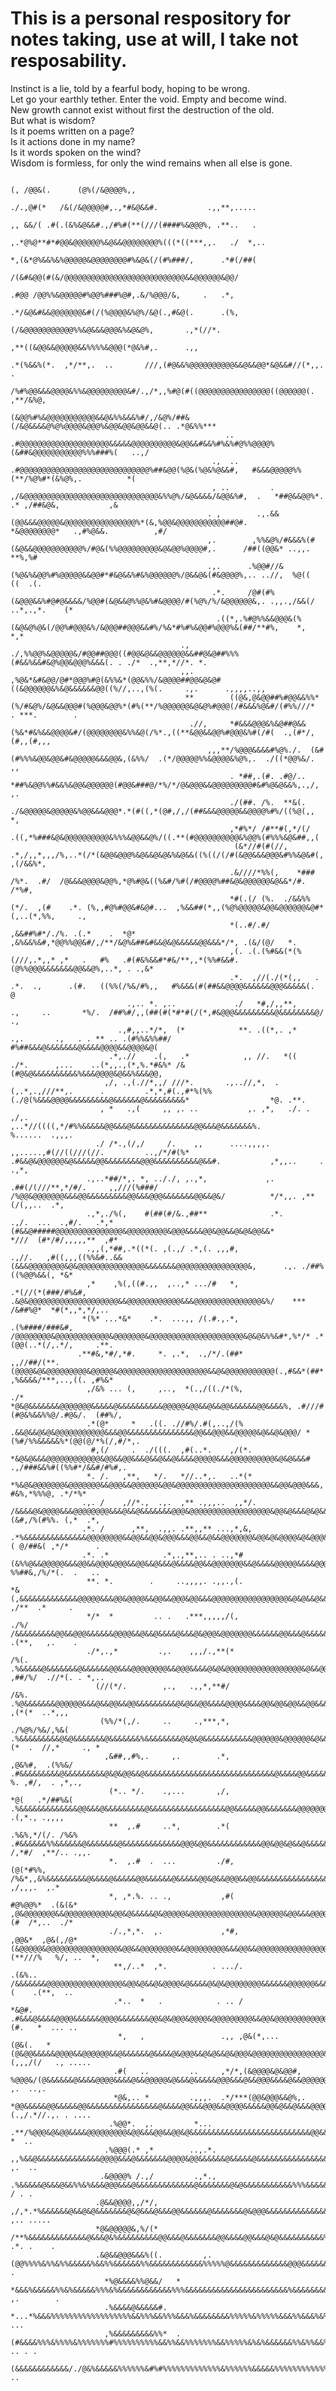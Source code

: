 # This is a personal respository for notes taking, use at will, I take not resposability.

Instinct is a lie, told by a fearful body, hoping to be wrong.<br>
Let go your earthly tether. Enter the void. Empty and become wind.<br>
New growth cannot exist without first the destruction of the old.<br>
But what is wisdom?<br>
Is it poems written on a page?<br>
Is it actions done in my name?<br>
Is it words spoken on the wind?<br>
Wisdom is formless, for only the wind remains when all else is gone.<br>



                                                                                                             (, /@@&(.      (@%(/&@@@@%,,                                                              
                                                                                                            ./.,@#(*   /&(/&@@@@@#,.,*#&@&&#.           .,,**,.....                                     
                                                                                                            ,, &&/( .#(.(&%&@&&#.,/#%#(**(///(####%&@@@%, .**..   .                                     
                                                                                                            ,.*@%@**#*#@@&@@@@@@%&@&&@@@@@@@@%(((*((***,,.   ./  *,..                                   
                                                                                                            *,(&*@%&&%&%@@@@@&@@@@@@@@#%&@&(/(#%###/,      .*#(/##(                                     
                                                                                                             /(&#&@@(#(&/@@@@@@@@@@@@@@@@@@@@@@@@@@@&&@@@@@@&@@/                                        
                                                                                                             .#@@ /@@%%&@@@@@#%@@%###%@#,.&/%@@@/&,     .   .*,                                         
                                                                                                            .*/&@&#&&@@@@@@@&#(/(%@@@@&%@%/&@(.,#&@(.      .(%,                                         
                                                                                                             (/&@@@@@@@@@@@%%&@&&&@@@&%&@&@%,       .,*(//*.                                            
                                                                                                              ,**((&@@&&@@@@@&&%%%%&@@@(*@&%#,.      .,,                                                
                                                                               .*(%&&%(*.  ,*/**,.  ..       ///,(#@&&%@@@@@@@@@@&&@&&@@*&@&&#//(*,,.  .                                                
                                                                           /%#%@@&&&@@@@&%%&@@@@@@@@@&#/.,/*,,%#@(#((@@@@@@@@@@@@@@@@((@@@@@@(.   ,**/&%@,                                              
                                                                        (&@@%#%&@@@@@@@@@@@&&@&%%&&&%#/,/&@%/##&(/&@&&&&@%@%@@@@&@@@%&@@&@@&@@&&@(.. .*@&%%***                                          
                                                    ..               .#@@@@@@@@@@@@@@@@@@@@&&&&&@@@@@@@@@@&@@&&#&&%#%&%#@%%@@@@%(&##&@@@@@@@@@@@%%%###%(   ..,/                                         
                                                 .,  ..            .#@@@@@@@@@@@@@@@@@@@@@@@@@@@@@%##&@@(%@&(%@&%@&&#,   #&&&@@@@@%%(**/%@%#*(&%@%,.          *(                                        
                                                 , ..         . ,/&@@@@@@@@@@@@@@@@@@@@@@@@@@@@@@&%%@%/&@&&&&/&@@&%#,  .   *##@&&@@%*.  .* ,/##&@&,           ,&                                        
                                                . ,        .,.&&(@@&&&@@@@@&@@@@@@@@@@@@@@@@%*(&,%@@&@@@@@@@@@@@##@#.        *&@@@@@@@@*   .,#%@&&.          ,#/                                        
                                                ,.        ,%%&@%/#&&&%(#(&@&&@@@@@@@@@@@%/#@&(%%@@@@@@@@@&@&@@%@@@@#,.      /##((@@&* ..,,.  **%,%#                                                     
                                                .,.      .%@@#//&(%@&%&@@%#%@@@@@&&@@#*#&@&&%#&%@@@@@@%/@&&@&(#&@@@@%,.. ..//,  %@((         ((  .(.                                                    
                                                 .*.     /@#(#%(&@@@&&%#@#@&&&&/%@@#(&@&&@%%@&%#&@@@@/#(%@%/%/&@@@@@@&,. .,,.,/&&(/   ..*,.,*.    (*                                                    
                                                  .((*,.%#@%%&&@@@&(%(&@&@%@&(/@@%#@@@&%/&@@@##@@@&&#%/%&*#%#%&@@#%@@@%&(##/**#%,    *,          *,*                                                    
                                          .,        ./,%%@@%&@@@@@&/#@@##@@@((#@@&@&&@@@@@@&&##@&@##%%%(#&&%&&#&@%@@&@@@%&&&(. . ./*  .,**,*//*. *.                                                     
                                          ,,.        ,%@&*&#&@@/@#*@@@%#@(&%%&*(@@&%%/&@@@@##@@&@&@#((&@@@@@@&%&@&&&&&&@@((%//,..,(%(.     .,.      .,,,,..,,                                           
                                           **        ((@&,@&@@##%#@@&&%%*(%/#&@%/&@&&@@@#(%@@@&@@%*(#%(**/%@@@@@@&@&@%#@@@(/#&&&%@&#/(#%%///*  . ***.        .                                          
                                            .//,     *#&&&@@@&%&@##@&&(%&*#&%&&@@@@&#/(@@@@@@@@&%%&@(/%*.,((**&@@&&@@%#@@@&%#(/#(  .,(#*/,(#,,(#,,,                                                     
                                                ,,,**/%@@@&&&&#%@%./.  (&#(#%%%&@@&@@&#&@@@@@&&&@@&,(&%%/  .(*/@@@@@%%&@@@@&%@%,.  ./((*@@%&/.     ,,                                                   
                                                     . *##,.(#. .#@/..   *##%&@@%%#&&%&@@&@@@@@@(#@@&###@/*%/*/@&@@@&&@@@@@@@@@#&#%@&@&&%,.,/,      ,.                                                  
                                                     ./(##. /%.  **&(.   ./&@@@@@&@@@@@&%@@&&&@@@*.*(#((,*(@#,/,/(##&&&@@@@@&&@@@@%#%/((%@(,, *,                                                        
                                                     ,*#%*/ /#**#(,*/(/     .((,*%###&@&@@@@@@@@@@&%%%&@@&&@%/((.**(#@@@@@@@@@@&%@@%(#%%%&@&##,,(                                                       
                                                      (&*//#(#(//, .*,/,,*,,,/%,..*(/*(&@@&@@@%&@&&@&@&%&@&&((%((/(/#(&@@&&&@@@&#%%&@&#(,  ,(/&&%*,                                                     
                                                     .&////*%%(,    *###     /%*.  .#/  /@&&&@@@@&@@%,*@%#@&((%&#/%#(/#@@@@%##&@&@@@@@@&@&&*/#. /*%#,                                                   
                                                     *#(.(/ (%.  ./&&%%(*/.  ,(#    .*. (%,,#@%#@@&#&@#...  ,%&&##(*,,(%@%@@@@@&@@&@@@@@@&@#*(,..(*,%%,     .,                                          
                                                     *(..#/.#/ ,&&##%#*/./%. .(.*    .  *@*  ,&%&&%&#,*@@%%@@&#/,/**/&@%&##&#&&@&@&&&&&@@&&&*/*, .(&/(@/   *.                                           
                                                     ,(. .(.(%#&&(*(%(///,.*,,* ,*   .   #%   .#(#&%&&#*#&/**,,*(%%#&&#. (@%%@@@&&&&&&&@@&&@%,..*, . .,&*                                               
                                                     .*.  ,//(./(*(,,   .   .*.  .,      .(#.   ((%%(/%&/#%,,   #%&&&(#(##&&@@@@&&&&&&@@@&&&&&(.        @                                               
                              .,.. *. ,..             ./   *#,/,,**,       .,     ..       *%/.  /##%#/,,(##(#(*#*#(/(*,#&@@@&&&&&&&&&@&&&&&&&&@/       .,                                              
                            .,#,,..*/*,  (*            **. .((*,. ,*     .,.       .,   . . ** .. .(#%%&%%##/   #%##&&&@&&&&&&&@&&&&@@@@&&@@@@&@(                                                       
                          .*,.//    .(,   .*            ,, //.   *((      ./*.      ,...    ..(*,,.,(*,%.*#&%* /&(#@&@&&&&&&&&&&%&&&@@@@&@&&%&&&@@,                                                     
                         ,/, .,(.//*,,/ ///*.       .,..//,*,  .(,.*,.,///**,.      .         .*,*,#(.,#*%(%%(./@(%&&&@@@@&&&&&&&&&@&&&&&&@&&&&&&&&&*                  *@. .**.                         
                        , *   .,(     ,, ,. ..           ,. ,*,   ./. . ,/,.                     ,..*//((((,*/#%%&&&&&@@&&&@&&&&&&&&&&&&&&@@&&&@&&&&&&&%.              %......  .,,,.                   
                       ./ /*.,(/,/     /.    ,,      ....,,,,.     ,,.....,#(//((///(//.         ..,/*/#(%* .#&&@&@@@@@@&@&&&&&@@&&&&&&&&@@@&&&&&&&&&&@&&#.           ,*,,..     .   .,*,               
                     .,..*##/*,. *, .././, ,.,*,             ,.           .##(/(///**,*/#/.     ,,///(%###/ /%@@&@@@@@@@&&&@@&&&&&&&&&@@&&&@@@&&&&&&&@@&&@&/          */*,,. ,**(/(,,..  .*,            
                     .,*,./%(,    #(##(#/&.,##**              .*.           .,/.  ...  .,#/.   .*,*(#&&@#####@@@@@@@@@@@@@@@&@@@@@@@@@&@@@&&&&@@&@@&&@&@&@@&&*        *///  (#*/#/,,,,,**  ,#*          
                     .,,(,*##,.*((*(. ,(.,/ .*,(. ,,,#,                         .,//.   ,#((,,,((%%&#..&&(&&&@@@@@@@@&@&@@@@@@@@@@@@@@@&&&&&&&@@@@@@@@@@@@@@@@&,      .,. ./##%((%@@%&&(, *&*           
                     ,*    ,%(,((#.,,  ,..,* .../#   *,                           .*(//(*(###/#%&#,     .&@&@@@@@@@@@@@@@@@@@@@@&&@@@@@@@@@@@@&&&@@@@@@@@@@@@@@@&%/    *** /&##%@*  *#(*,,*,*/,..       
                    *(%* ...*&*    .*.  ...,, /(.#.,.*,                            .(%####/###&#,        /@@@@@@@@&@@@@@@@@@@@@&@@@@@@@&@@@@@@@@@@@@@@@@@@@@@&@&@&%%&#*,%*/* .*(@@(..*(/,.*/,     .**.  
                   .**#&,*#/,*#.     *. ,.*,  .,/*/.(##*                             ,,//##/(**.        (@@@@&@&@@@@@@@@@&@@@@@&@@@@@@@@@@@@@@@@@@@@&&@&@@@@@@@@@@@(.,#&&*(##* ,%&&&&/***,..,((. ,#%&*  
                     ,/&% ... (,     ,..,  *(.,/((./*(%,                              ./*              *@&@&&&&&&&@@@@@@@&&&&&@&&&&&&&&&&@@@@@&@@&&@&&@@&&&&&&@@&&&&%, .#///#(#@&%&&%%@/.#@&/.  (##%/,  
                     .*(@*     *   .((. .//#%/.#(,..,/(%                                              .&&@&&@&@&@@@@@@@@@@@&&&@@&&&&&&&&&&&&&&&@@&&@@@&&@@@@@&@&&@&@@@/ *(%#/%%&&&&&%*(@@(@/*%(/,#/*,.  
                      #,(/     .  ./(((.  ,#(..*.    ,/(*.                                           *&@&@&&&@@@@@@@@@@@@&@@&&@@&&&@&&@&&@&&&&@@@@@&&&@@@@@@@@@@&@&@&&&# .,/###&&%#((%%#*/&&#/#%#,.     
                     *. /.   ,**,   */.   *//..*,.   ..*(*                                          *%&@&@@@@@@@&@@@@@@@&&@@@&&@@@@@@&@@&@@@@@@@@@@@@@@@@@@@@@&&@@&@@@&&&,    #&%,*%%%@, .*/*%*         
                    .,. /    ,//*.,  .,.  ,** .,,,..  ,,*/.                                        /&&&&@&@@@@&&&@@@@@@@@&&&@&&@&&&&&&&@@@&@@@@@@@@@@@@@@@@@@&@@&@&&&@&@&&#. (&#,/%(#%%. (,*  .*,       
                    .*. /      ,**,  .,,. .**,,** ...,*,&,                                      .*%&&&&&&&&&&&&&&@@@@@@@@&&@@&&@@&@@@&&&@@&&@&&@@@@@@@&@@&@&@@@@&@&@@@&@@&@%*##( @/##&( ,*/*      .     
                    .*. .*            .*,.,**,.. . ..,*#                                       (&%%@&&@@@@@&&&@@&&@@@&@@@&&@@&&@&&&@&&&&@@&&@@@@@@@&&@&&&&@@@@@&&&&@@@&@@&&&&##/ %%##&,/%/*(.  .   ..   
                     **. *.        .     ..,,,,. .,,.,(.                                     *&(,&&&&&&&&&&&&&@@@@@&&&@@&@@@@&&@@&&@@@&@@&&&@@@@@@@@@@@@@@@@@&@&@&&@&&@@@&&&&%%&&.#&/.   ,/**  .*     . 
                     */*  *         .. .   .***,,,,,/(,                                   ./%/ /&&&&&&&&&@@&&@@@&&&&&&@@@@&&@&&@&&&&@&&&@&@@@&@@@@@@@&&&&&&@@&&&@&&&&&&&&&&&&&@%#.*,.    .(**,   ,.    .
                     ./*,.,*         .,.    ,,,/.,**(*                                   /%(. .%&&&&&@&&&&&&&@&&&&&&@@&&&@@@@@@@@&&@@@&&&&@&@&@@@@@@@@@@@@@@@@@&@&&@@@@&@@@&&&@@ ,##/%/  .//*(. . *,..  
                       (//(*/.        ,.,   .,,*,**#/                                  /&%.  .%@&&&&&&&@@@@@@&&&@&&@@&&@@&&&&&&&&&@&@&&@@&&&&@@@@&&&&@@&@@&@@&&@@&&&&&&%@@&&&&&&@,,/(%,   ,(*(*  ..*,,, 
                        (%%/*(,/.     ..     .,***,*,                       ./%@%/%&/,%&(   .%&&&&&&&&&@&@&&&&&&&@&&&&&&&%&&&&&&&&@&@&@&&&&&&&&&&&@@@@@@&@@@@@@&@&&&&&&&&&%&&@&&@*,,(*  .  //,*     ., *
                         ,&##,,#%,.     ,.        .*,                     ,@&%#,  .(%%&/   .#&&&&&&&&&@&&&&&&&&&@&@&@@&&@&&&&&&&&&&&&&&&&&&&&&&&&&&&&&@&&&&@@&&&&&&&&&&&@&&&%&@@@%,*/,  %. ,#/,  . ,*,.,
                          (*.. */.    .,...       ,/,                     *@(   .*/##%&(  .%&&&&&&&&&&&&&@@&&&@&&&&&&&&&@&&&&&&&&&&&&&&&&&@@&&&&&@@&&&&&&&@@@@@@@@&&&&&&&&&&&&&&&&.,,..,*/  .(,*., .,,,,
                          **  ,.#     ..*,        .*(                    .%&%,*/(/. /%&% .#&&&&&&%%&&&&&&@&&&&&&&@&&&&&&&&&&&&&@@@&@@&&&&&&&&&&&&@@&@@&@&&@&&&&&@&&&&&&&&&&&&&&&&@(,, /,*#/  ,**/.. .,,.
                          *.  ,.#  .  ...         ./#,                  (@(*#%%,   /%&*,,&%&&&&&&&&&@&&&&@&&&&&@@&&&&&&@&&&&&@@&@&&@@@&&@@&&&&&&&&&&&&&&&&@@&&&&@&&&@&&&@&&&&&&&@@%*.,,*/%#, ,/,,,.  ,.*
                          *, ,*.%. .. .,           ,#(                 #@%@@%*  .(&(&* ,@&@@@@@@@&&@@@@@@@@@@&@@&@&&&&&@&@@@@@&@@@@@@@@@@@@@@&@@@@@@&@@&&&@@@@@@@@@@@@@@&@@@&@@@@@@/,/*//%(#  /*,..  ./*
                          ./.,*,*.  ,.             ,*#,                ,@@&*  ,@&(,/@*(&@@@@@&@@@@@@@@@@@@@@@@&@@&&@@@@@@@@&&@@@@@@@@@&&&@@&&@@@@@@@@@@@@@@@@@@@@&@@@@@@@@@@@@@@@@@#(**///%   %/, ..  *,
                           **,/..*  ,*.          . .../.                   .(&%..  /&&&&&&&@@@@@@@@@@@@@@@@@&@@&@&&@&@@@@&@&&&&@&@&@@@@@@@@&&&&&&@@@@@@&&&@@@@@@@@@&&@@@@@@&&&@@@@@%,.**/,(    .(**,  ..
                           .*..  *   .            . .. /                  *&@#.   .#&&&@&&&&@@@@&&&&&&@@@@&&&&&&&@@&@&@@@&@@@@&@@@@@@@@@&&@@&@@@@@@@@@@@@@@@@@@@@@@@@@@@@@@@@@@@@@@@/**/,(#.   *  ... ..
                            *,   ,                 .,, ,@&(*,...         (@&(.   *(@&@@&&&&&@@@@&&@@@@@@&&@&&&&&&@&&&&@&@@@&&@&@&&@&@@@&@@@@@@@@@@@@@@@@&@@&@@@&@@@@@@@@@@@@@@@&&@&&(,,,/(/   ., .....  
                           .#(   ..         ..     ,*/*,(&@@@@&@&@@#,    %@@@&/(@&&&&&&@&&&&@@@@&&&&@&&@@@@@&@&&&@&&&&&@@@&&&@&&@@@&&&&@&&@@@@@@@@@@@@@@@@@@@&&&@@@@@@@@@@@@@@@@&@@@#,,/(*/#. ,.  ..,.  
                           *@&,.. *         .,,,.  .*/***(@@&@@@&&@%,. *@@&&&&&@@&&&&&@@&&&&&&&&&&&&&&&&@&&&&@@&&&@@@&&@@@@&&&&&@@&@&&@&&&@@@@@&&@@@@&&@@@&&&@&&&@&&&@@@@&@@@@@@@@@&(.,/.*//.,. . ....  
                          .%@@*.  ,.         *...   .**/%@@@&@&@@&&&&@@@@@@@@@&@@&&&@@&&@@&@&&&&&&&&&&&&&&&&&&&&&&&&&&&@@&&&&&&&&&&&&&@&@&@@@@@@@@@@@@@@@@@@@&&&@&&@@@@@@@@@@@@@@@@&*..,****,,   *  ..  
                         .%@@@(.* ,*        ..,.*.   ,,%&&@&&&&&&&&&&&&&&@@@@&&&@&&&&&&&@@@@&@@&&&&&&@&&&&&@&&&&&&&&&&&&&&&&&&&@@@&&&&@&&&&&&&&&@@&&@@&&%&&&&&&@@&&&@@&@@&@@@@&&&&&%,..,*..,*,  ,.  ..  
                        .&@@@@% /.,/         .,*.,   .%&&&&&@&&&@&&%%&%&&&@@@&&&@&&&&&&&&&&&&&@&&&&&&&@&@&&&&&&&&&&&%%%&&&&&&&&%&&&&&&&&&&&&&@&&&&&&@@&&&@&@&&&&&&&&&&&&&&&@&&&&&&&%,..,..,...  / . .   
                       .@&&@@@@,,/*/,          ,/,*.*%&&&&&&@&&@&@&&&&&&&@&@&&&@&&&@@&&&&&&@&&&&&&&@&@@@&&&&&&&&&&&&&&&&&&&&&&&&&&%&&&&&&&&&&&&@&@@&&&&&&&&&&&&&&&@@&&&&&&&&&&&&&&&#. ,.. .....         
                       *@&@@@@@&,%/(*           /**%&&&&&&&&&&&&&@&&&@&%&&&&&&&&&@@&&&@&&&&&&&@@&&&&@@&&&@&@&&&&&&&&&&%&&&&&&&&%&&&&&&&&%&%&&&&&&&&&&&&@&&&&&&&&&@@&&&&&@@&&&&&&%&&* .*. .    .         
                       .&@&&@@@&&&%((.         ,.(@@%%%%&%%&%%&&&&&%&&%%&&&&&&%%&&&&&&&&&&&&%%%%%@&&&&&&&&&&&&&@@@&&&&&&@&&&&&&&@&&&&&&@&&%&&&&&&&&&&&&&%&&&&&&@&&&&%&&&&&@&&&&&&&#..,.       .         
                         *%@&&&&%%@&&/   *     *&&&%&&&&&%%&%&&&&&%%%&%&&&&&&&&&&&&%%%&&&&&&&&&&&&&&&&&&&&&&&%&&&&&&&&&&@&&&&&&&&&&&&&&&&&&&&&&&&&&&&&%&%&&&&@@&@&&&&@&&%&&%&&&&&&/ ,.        .         
                         .%&&&&@&&&&&#.  *...*%&&&%%%%%%%%%%%%%%%%%%&&%%%&&%%%&&&%&&&&&&&&%%%%%&%%%%%&&&%%&&&%&%&%&&&&%&&&&&%&&%%&&&&&&&&&&&&&&&%&&&&&&&&%&&&&&&&&&&&&%&&&%%%%&&%&* ...                 
                         ,%&&&&&&&&&%%*  .(#&&&&%%%&%%%%&%%%%%%%#%%%%%%%%%%&&%%&&%%%%%%%&&%%%%%&%&%&&&&&&%%&%%&&%%%%&%%&&&&%%%&&&&%%%%&&%&%&&&&&%%%%&&&&%%&&&&&&%%%%%&%%%%%%%&&%%&,  .. . .             
                         (&&&&&&&&&&&&/./@&%&&&&&%%%%%%&#%#%%%%%%%%%%%%%&%%%%%%&&&&&%%%%%%%%%%%%%&%%%&&%&%%&%%&&%&&&&%%%&%&&%%%&&&%%%%&&&&&&&%&&&&&&%%&&%&%%%%%%%&%%%%%%&&%%%&%&@,...,   .. 


